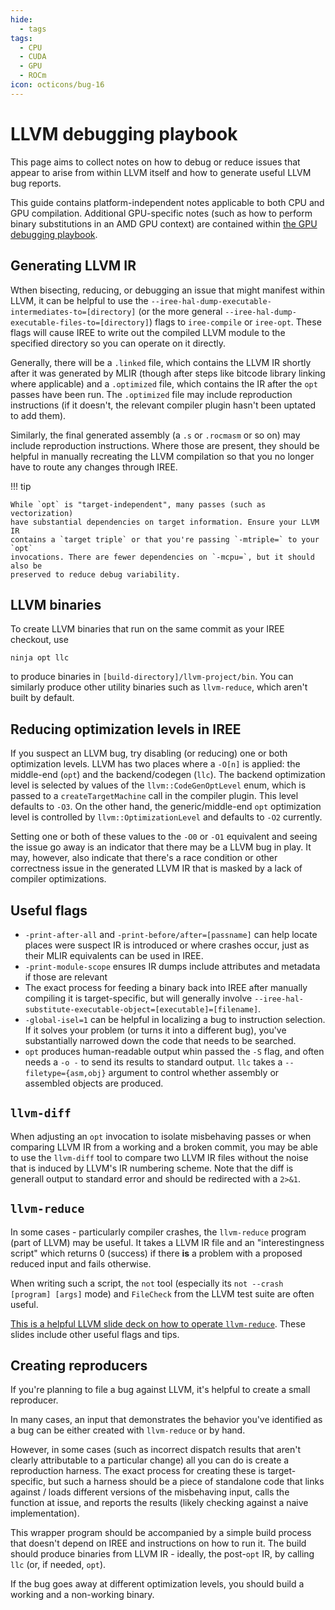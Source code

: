 ```yaml
---
hide:
  - tags
tags:
  - CPU
  - CUDA
  - GPU
  - ROCm
icon: octicons/bug-16
---
```


# LLVM debugging playbook

This page aims to collect notes on how to debug or reduce issues that
appear to arise from within LLVM itself and how to generate useful LLVM
bug reports.

This guide contains platform-independent notes applicable to both
CPU and GPU compilation. Additional GPU-specific notes (such as how
to perform binary substitutions in an AMD GPU context) are contained
within [the GPU debugging playbook](./gpu.md).

## Generating LLVM IR

Wthen bisecting, reducing, or debugging an issue that might manifest within
LLVM, it can be helpful to use the
`--iree-hal-dump-executable-intermediates-to=[directory]` (or the more general
`--iree-hal-dump-executable-files-to=[directory]`) flags to `iree-compile`
or `iree-opt`. These flags will cause IREE to write out the compiled LLVM module
to the specified directory so you can operate on it directly.

Generally, there will be a `.linked` file, which contains the LLVM IR shortly after
it was generated by MLIR (though after steps like bitcode library linking where
applicable) and a `.optimized` file, which contains the IR after the `opt` passes
have been run. The `.optimized` file may include reproduction instructions (if
it doesn't, the relevant compiler plugin hasn't been uptated to add them).

Similarly, the final generated assembly (a `.s` or `.rocmasm` or so on) may
include reproduction instructions. Where those are present, they should be helpful
in manually recreating the LLVM compilation so that you no longer have to
route any changes through IREE.

!!! tip

    While `opt` is "target-independent", many passes (such as vectorization)
    have substantial dependencies on target information. Ensure your LLVM IR
    contains a `target triple` or that you're passing `-mtriple=` to your `opt`
    invocations. There are fewer dependencies on `-mcpu=`, but it should also be
    preserved to reduce debug variability.

## LLVM binaries

To create LLVM binaries that run on the same commit as your IREE checkout,
use

``` shell
ninja opt llc
```

to produce binaries in `[build-directory]/llvm-project/bin`. You can similarly
produce other utility binaries such as `llvm-reduce`, which aren't built by default.

## Reducing optimization levels in IREE

If you suspect an LLVM bug, try disabling (or reducing) one or both optimization
levels. LLVM has two places where a `-O[n]` is applied: the middle-end
(`opt`) and the backend/codegen (`llc`). The backend optimization level
is selected by values of the `llvm::CodeGenOptLevel` enum, which is passed to
a `createTargetMachine` call in the compiler plugin. This level defaults to
`-O3`. On the other hand, the generic/middle-end `opt` optimization level
is controlled by `llvm::OptimizationLevel` and defaults to `-O2` currently.

Setting one or both of these values to the `-O0` or `-O1` equivalent
and seeing the issue go away is an indicator that there may be a LLVM bug
in play. It may, however, also indicate that there's a race condition or
other correctness issue in the generated LLVM IR that is masked by a lack
of compiler optimizations.

## Useful flags

- `-print-after-all` and `-print-before/after=[passname]` can help
  locate places were suspect IR is introduced or where crashes occur, just as their
  MLIR equivalents can be used in IREE.
- `-print-module-scope` ensures IR dumps include attributes and metadata
  if those are relevant
- The exact process for feeding a binary back into IREE after manually compiling
  it is target-specific, but will generally involve
  `--iree-hal-substitute-executable-object=[executable]=[filename]`.
- `-global-isel=1` can be helpful in localizing a bug to instruction
  selection. If it solves your problem (or turns it into a different bug),
  you've substantially narrowed down the code that needs to be searched.
- `opt` produces human-readable output whin passed the `-S` flag, and often
  needs a `-o -` to send its results to standard output. `llc` takes a
  `--filetype={asm,obj}` argument to control whether assembly or
  assembled objects are produced.

## `llvm-diff`

When adjusting an `opt` invocation to isolate misbehaving passes or when
comparing LLVM IR from a working and a broken commit, you may be able to
use the `llvm-diff` tool to compare two LLVM IR files without the noise that
is induced by LLVM's IR numbering scheme. Note that the diff is generall output
to standard error and should be redirected with a `2>&1`.

## `llvm-reduce`

In some cases - particularly compiler crashes, the `llvm-reduce` program
(part of LLVM) may be useful. It takes a LLVM IR file and an "interestingness
script" which returns 0 (success) if there **is** a problem with a proposed
reduced input and fails otherwise.

When writing such a script, the `not` tool (especially its
`not --crash [program] [args]` mode) and `FileCheck` from the LLVM test suite
are often useful.

[This is a helpful LLVM slide deck on how to operate `llvm-reduce`](https://www.llvm.org/devmtg/2025-04/slides/tutorial/arsenault_reduce.pdf).
These slides include other useful flags and tips.

## Creating reproducers

If you're planning to file a bug against LLVM, it's helpful to create a small reproducer.

In many cases, an input that demonstrates the behavior you've identified as a bug
can be either created with `llvm-reduce` or by hand.

However, in some cases (such as incorrect dispatch results that aren't
clearly attributable to a particular change) all you can do is create a
reproduction harness. The exact process for creating these is target-specific,
but such a harness should be a piece of standalone code that links against / loads
different versions of the misbehaving input, calls the function at issue,
and reports the results (likely checking against a naive implementation).

This wrapper program should be accompanied by a simple build process that doesn't
depend on IREE and instructions on how to run it. The build should produce binaries
from LLVM IR - ideally, the post-`opt` IR, by calling `llc` (or, if needed, `opt`).

If the bug goes away at different optimization levels, you should build a working
and a non-working binary.
